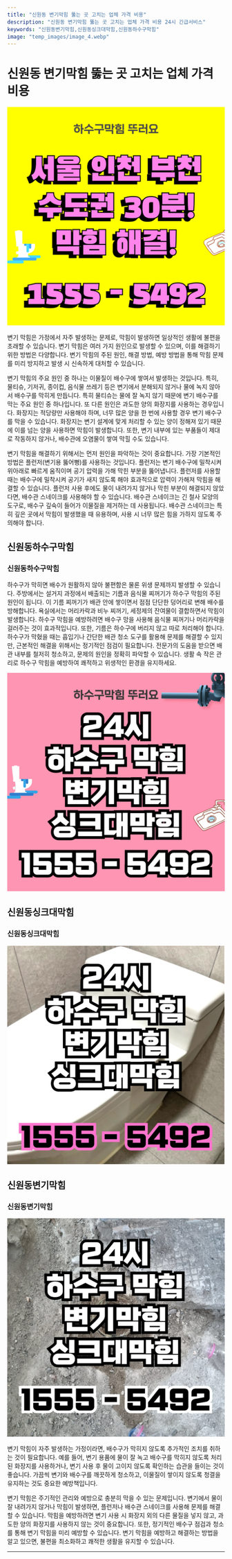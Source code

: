 ```yaml
---
title: "신원동 변기막힘 뚫는 곳 고치는 업체 가격 비용"
description: "신원동 변기막힘 뚫는 곳 고치는 업체 가격 비용 24시 긴급서비스"
keywords: "신원동변기막힘,신원동싱크대막힘,신원동하수구막힘"
image: "temp_images/image_4.webp"
---
```


# 신원동 변기막힘 뚫는 곳 고치는 업체 가격 비용

![신원동하수구막힘](temp_images/image_1.webp) 

변기 막힘은 가정에서 자주 발생하는 문제로, 막힘이 발생하면 일상적인 생활에 불편을 초래할 수 있습니다. 변기 막힘은 여러 가지 원인으로 발생할 수 있으며, 이를 해결하기 위한 방법은 다양합니다. 변기 막힘의 주된 원인, 해결 방법, 예방 방법을 통해 막힘 문제를 미리 방지하고 발생 시 신속하게 대처할 수 있습니다.

변기 막힘의 주요 원인 중 하나는 이물질이 배수구에 쌓여서 발생하는 것입니다. 특히, 물티슈, 기저귀, 종이컵, 음식물 쓰레기 등은 변기에서 분해되지 않거나 물에 녹지 않아서 배수구를 막히게 만듭니다. 특히 물티슈는 물에 잘 녹지 않기 때문에 변기 배수구를 막는 주요 원인 중 하나입니다. 또 다른 원인은 과도한 양의 화장지를 사용하는 경우입니다. 화장지는 적당량만 사용해야 하며, 너무 많은 양을 한 번에 사용할 경우 변기 배수구를 막을 수 있습니다. 화장지는 변기 설계에 맞게 처리할 수 있는 양이 정해져 있기 때문에 이를 넘는 양을 사용하면 막힘이 발생합니다. 또한, 변기 내부에 있는 부품들이 제대로 작동하지 않거나, 배수관에 오염물이 쌓여 막힐 수도 있습니다.

변기 막힘을 해결하기 위해서는 먼저 원인을 파악하는 것이 중요합니다. 가장 기본적인 방법은 플런저(변기용 뚫어뻥)를 사용하는 것입니다. 플런저는 변기 배수구에 밀착시켜 위아래로 빠르게 움직이며 공기 압력을 가해 막힌 부분을 뚫어냅니다. 플런저를 사용할 때는 배수구에 밀착시켜 공기가 새지 않도록 해야 효과적으로 압력이 가해져 막힘을 해결할 수 있습니다. 플런저 사용 후에도 물이 내려가지 않거나 막힌 부분이 해결되지 않았다면, 배수관 스네이크를 사용해야 할 수 있습니다. 배수관 스네이크는 긴 철사 모양의 도구로, 배수구 깊숙이 들어가 이물질을 제거하는 데 사용됩니다. 배수관 스네이크는 특히 깊은 곳에서 막힘이 발생했을 때 유용하며, 사용 시 너무 많은 힘을 가하지 않도록 주의해야 합니다.


## 신원동하수구막힘

### 신원동하수구막힘

하수구가 막히면 배수가 원활하지 않아 불편함은 물론 위생 문제까지 발생할 수 있습니다. 주방에서는 설거지 과정에서 배출되는 기름과 음식물 찌꺼기가 하수구 막힘의 주된 원인이 됩니다. 이 기름 찌꺼기가 배관 안에 쌓이면서 점점 단단한 덩어리로 변해 배수를 방해합니다. 욕실에서는 머리카락과 비누 찌꺼기, 세정제의 잔여물이 결합하면서 막힘이 발생합니다. 하수구 막힘을 예방하려면 배수구 망을 사용해 음식물 찌꺼기나 머리카락을 걸러주는 것이 효과적입니다. 또한, 기름은 하수구에 버리지 않고 따로 처리해야 합니다. 하수구가 막혔을 때는 흡입기나 간단한 배관 청소 도구를 활용해 문제를 해결할 수 있지만, 근본적인 해결을 위해서는 정기적인 점검이 필요합니다. 전문가의 도움을 받으면 배관 내부를 철저히 청소하고, 문제의 원인을 정확히 파악할 수 있습니다. 생활 속 작은 관리로 하수구 막힘을 예방하여 쾌적하고 위생적인 환경을 유지하세요.

![신원동하수구막힘](temp_images/image_0.webp) 



## 신원동싱크대막힘

### 신원동싱크대막힘

![신원동싱크대막힘](temp_images/image_3.webp) 



## 신원동변기막힘

### 신원동변기막힘

![신원동변기막힘](temp_images/image_8.webp) 

  변기 막힘이 자주 발생하는 가정이라면, 배수구가 막히지 않도록 추가적인 조치를 취하는 것이 필요합니다. 예를 들어, 변기 용품에 물이 잘 녹고 배수구를 막히지 않도록 처리된 화장지를 사용하거나, 변기 사용 후 물이 고이지 않도록 확인하는 습관을 들이는 것이 좋습니다. 가끔씩 변기와 배수구를 깨끗하게 청소하고, 이물질이 쌓이지 않도록 청결을 유지하는 것도 중요한 예방책입니다.

변기 막힘은 주기적인 관리와 예방으로 충분히 막을 수 있는 문제입니다. 변기에서 물이 잘 내려가지 않거나 막힘이 발생하면, 플런저나 배수관 스네이크를 사용해 문제를 해결할 수 있습니다. 막힘을 예방하려면 변기 사용 시 화장지 외의 다른 물질을 넣지 않고, 과도한 양의 화장지를 사용하지 않는 것이 중요합니다. 또한, 정기적인 배수구 점검과 청소를 통해 변기 막힘을 미리 예방할 수 있습니다. 변기 막힘을 예방하고 해결하는 방법을 알고 있으면, 불편을 최소화하고 쾌적한 생활을 유지할 수 있습니다.

---

